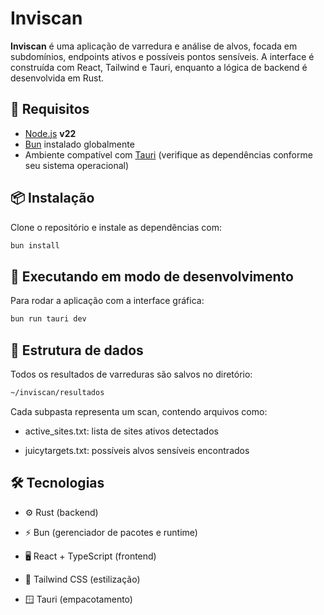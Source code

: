 # Inviscan

**Inviscan** é uma aplicação de varredura e análise de alvos, focada em subdomínios, endpoints ativos e possíveis pontos sensíveis. A interface é construída com React, Tailwind e Tauri, enquanto a lógica de backend é desenvolvida em Rust.

## 🚀 Requisitos

- [Node.js](https://nodejs.org/) **v22**
- [Bun](https://bun.sh) instalado globalmente
- Ambiente compatível com [Tauri](https://tauri.app) (verifique as dependências conforme seu sistema operacional)

## 📦 Instalação

Clone o repositório e instale as dependências com:

```bash
bun install
```

## 🧪 Executando em modo de desenvolvimento

Para rodar a aplicação com a interface gráfica:

```bash
bun run tauri dev
```

## 📁 Estrutura de dados

Todos os resultados de varreduras são salvos no diretório:

```bash
~/inviscan/resultados
```

Cada subpasta representa um scan, contendo arquivos como:

- active_sites.txt: lista de sites ativos detectados

- juicytargets.txt: possíveis alvos sensíveis encontrados

## 🛠 Tecnologias

- ⚙️ Rust (backend)

- ⚡ Bun (gerenciador de pacotes e runtime)

- 🖥 React + TypeScript (frontend)

- 🎨 Tailwind CSS (estilização)

- 🪟 Tauri (empacotamento)
